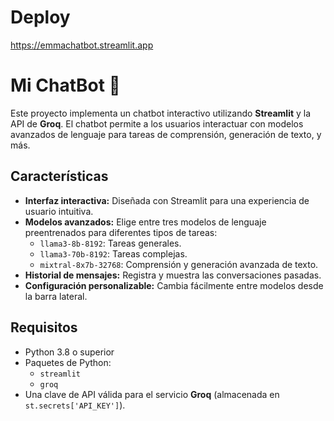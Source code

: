 # Deploy
  https://emmachatbot.streamlit.app

# Mi ChatBot 🤖

Este proyecto implementa un chatbot interactivo utilizando **Streamlit** y la API de **Groq**. El chatbot permite a los usuarios interactuar con modelos avanzados de lenguaje para tareas de comprensión, generación de texto, y más.

## Características

- **Interfaz interactiva:** Diseñada con Streamlit para una experiencia de usuario intuitiva.
- **Modelos avanzados:** Elige entre tres modelos de lenguaje preentrenados para diferentes tipos de tareas:
  - `llama3-8b-8192`: Tareas generales.
  - `llama3-70b-8192`: Tareas complejas.
  - `mixtral-8x7b-32768`: Comprensión y generación avanzada de texto.
- **Historial de mensajes:** Registra y muestra las conversaciones pasadas.
- **Configuración personalizable:** Cambia fácilmente entre modelos desde la barra lateral.

## Requisitos

- Python 3.8 o superior
- Paquetes de Python:
  - `streamlit`
  - `groq`
- Una clave de API válida para el servicio **Groq** (almacenada en `st.secrets['API_KEY']`).
